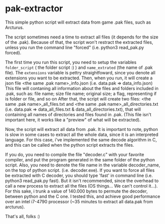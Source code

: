 # pak-extractor
This simple python script will extract data from game .pak files, such as Arcturus.

The script sometimes need a time to extract all files (it depends for the size of the .pak). 
Because of that, the script won't restract the extracted files, unless you run the command line "forced" (i.e. python3 read_pak.py forced).

The first time you run this script, you need to setup the variables ```folder_script``` ( the folder script :) ) and ```name_extrated``` (the name of .pak file). The ```extensions``` variable is pettry straightfoward, since you denote all extensions you want to be extracted. Then, when you run, it will create a json file <the same .pak name>_info.json (i.e. data.pak => data_info.json)
This file will contaning all information about the files and folders included in .pak, such as: file name; size file name; original size; a flag, representing if is folder or file, and so on
After that, the script will create two files: <the same .pak name>_all_files.txt and <the same .pak name>_all_directories.txt (i.e. data.pak => data_all_files.txt & data_all_directories.txt), that will containing all names of directories and files found in .pak. (This file isn't important here, it works like a "preview" of what will be extracted).

Now, the script will extract all data from .pak. It is important to note, python is slow in some cases to extract all the whole data, since it is an interpreted language. For this case, i've implemented the same decode algorithm in C, and this can be called when the python script extracts the files. 

If you do, you need to compile the file "decoder.c" with your favorite compiler, and put the program generated in the same folder of the python script. Also, you need to denote the file name in the variable decoder_name, on the top of python script. (i.e. decoder.exe). If you want to force all files be extracted with C decoder, you should type 'fast' in command line (i.e. python3 read_pak.py fast). But it isn't recommended, since the overhead to call a new process to extract all the files (OS things... We can't control it...). For this sake, i trunk a value of 140.000 bytes to permute the decoder, between python and the C one. I tested this, and achieve good performance over an intel i7-4790 processor (~35 minutes to extract all data.pak from arcturus).

That's all, folks :)
